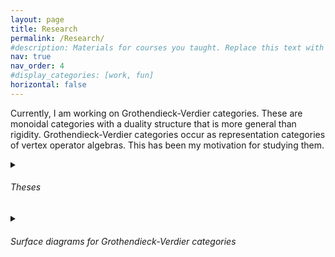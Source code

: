 ```yaml
---
layout: page
title: Research
permalink: /Research/
#description: Materials for courses you taught. Replace this text with your description.
nav: true
nav_order: 4
#display_categories: [work, fun]
horizontal: false
---
```

Currently, I am working on Grothendieck-Verdier categories. These are monoidal categories with a duality structure that is more general than rigidity. Grothendieck-Verdier categories occur as representation categories of vertex operator algebras. This has been my motivation for studying them.

<details><summary>
<h6><span class="font-weight-bold">Theses</span></h6>
  </summary>


* My [<ins>bachelor's thesis</ins>](https://drive.google.com/file/d/13EyI9eTgfvTnlHWxnKYQZ2IcJ5FZeQFS/view?usp=sharing) characterizing linearly distributive categories with invertible distributors up to Frobenius linearly distributive equivalence.
* My [<ins>master's thesis</ins>](https://drive.google.com/file/d/1gj5UtUiXkceE_ALid8IYQCv4w3LK3G4J/view?usp=sharing) on surface diagrams for Grothendieck-Verdier categories, Frobenius algebras in linearly distributive categories, Hopf monads, Hopf algebroids, Hopf adjunctions, and Frobenius-Schur indicators for pivotal Grothendieck-Verdier categories.
</details>

<details><summary>
<h6><span class="font-weight-bold">Surface diagrams for Grothendieck-Verdier categories</span></h6>
</summary> 


Some files for the proof assistant homotopy.io:

* The signature of <a href="/assets/pdf/Monoidal_categories.hom" download="Monoidal_categories.hom">monoidal categories</a>.
* The signature of <a href="/assets/pdf/Lax_monoidal_functors.hom" download="Lax_monoidal_functors.hom">lax monoidal functors</a>.
* The signature of <a href="/assets/pdf/LD-categories.hom" download="LD-categories.hom">linearly distributive categories</a>.
* The signature of <a href="/assets/pdf/side-inverse_LD-(co)pairings.hom" download="side-inverse_LD-(co)pairings.hom">side-inverse LD-(co)pairings</a>.
* The signature of <a href="/assets/pdf/LD-Frobenius_algebras.hom" download="LD-Frobenius_algebras.hom">LD-Frobenius algebras</a>.

To use them, import the downloaded files into the beta version of [<ins>homotopy.io</ins>](https://beta.homotopy.io). Homotopy.io is a web-based proof assistant for finitely-presented globular n-categories.

Some STL files for surface diagrams from my master's thesis:

* <a href="/assets/pdf/tuning_fork.stl" download="tuning_fork.stl">Monoidal tuning fork</a>.
* <a href="/assets/pdf/Left_unitor.stl" download="Left_unitor.stl">Left unitor</a>.
* <a href="/assets/pdf/multiplication_lax-monoidal-functor.stl" download="multiplication_lax-monoidal-functor.stl">Multiplication</a> of a lax monoidal functor.
* <a href="/assets/pdf/left_distributor.stl" download="left_distributor.stl">Left distributor</a>.
* <a href="/assets/pdf/right_distributor.stl" download="right_distributor.stl">Right distributor</a>.
* Half of <a href="/assets/pdf/snake_equation-(S2).stl" download="snake_equation-(S2).stl">snake equation (S2)</a>.
* <a href="/assets/pdf/multiplication_algebra.stl" download="multiplication_algebra.stl">Multiplication</a> of an algebra.
* Half of the <a href="/assets/pdf/Associativity1.stl" download="Associativity1.stl">associativity relation</a>.
* Other half of the <a href="/assets/pdf/Associativity2.stl" download="Associativity2.stl">associativity relation</a>.
* Half of the <a href="/assets/pdf/Left_unitality.stl" download="Left_unitality.stl">left unitality relation</a>.
* Part of the <a href="/assets/pdf/Frobenius_relation-first_part.stl" download="Frobenius_relation1.stl">LD-Frobenius relation</a>.
* Other part of the <a href="/assets/pdf/Frobenius_relation-second_part.stl" download="Frobenius_relation2.stl">LD-Frobenius relation</a>.

Display your downloaded STL files here:

<iframe id="vs_iframe" src="https://www.viewstl.com/?embedded" style="border:0;margin:0;width:100%;height:100%;"></iframe>

I created the STL files with homotopy.io. Unfortunately, the STL file format does not support colors. Thus, the files for the right and left distributor are also those for the associator and its inverse.

</details>
